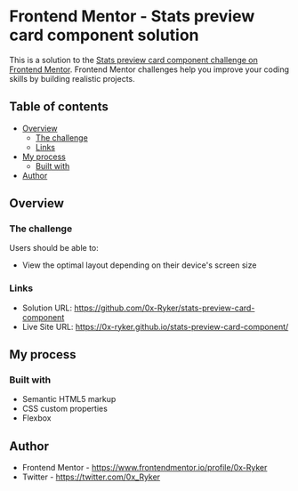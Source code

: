 # Frontend Mentor - Stats preview card component solution

This is a solution to the [Stats preview card component challenge on Frontend Mentor](https://www.frontendmentor.io/challenges/stats-preview-card-component-8JqbgoU62). Frontend Mentor challenges help you improve your coding skills by building realistic projects. 

## Table of contents

- [Overview](#overview)
  - [The challenge](#the-challenge)
  - [Links](#links)
- [My process](#my-process)
  - [Built with](#built-with)
- [Author](#author)

## Overview

### The challenge

Users should be able to:

- View the optimal layout depending on their device's screen size

### Links

- Solution URL: https://github.com/0x-Ryker/stats-preview-card-component
- Live Site URL: https://0x-ryker.github.io/stats-preview-card-component/

## My process

### Built with

- Semantic HTML5 markup
- CSS custom properties
- Flexbox

## Author
- Frontend Mentor - https://www.frontendmentor.io/profile/0x-Ryker
- Twitter - https://twitter.com/0x_Ryker

